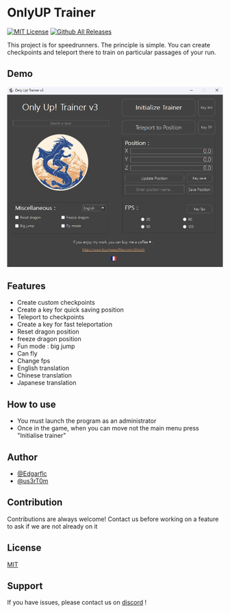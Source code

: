 # OnlyUP Trainer

[![MIT License](https://img.shields.io/badge/License-MIT-green.svg)](./LICENSE.md) [![Github All Releases](https://img.shields.io/github/downloads/us3rT0m/OnlyUP-Trainer/total.svg)]()

This project is for speedrunners. The principle is simple. You can create checkpoints and teleport there to train on particular passages of your run.


## Demo

![demo.png](./demo.png)


## Features

- Create custom checkpoints
- Create a key for quick saving position
- Teleport to checkpoints
- Create a key for fast teleportation
- Reset dragon position
- freeze dragon position
- Fun mode : big jump
- Can fly
- Change fps
- English translation
- Chinese translation
- Japanese translation



## How to use

- You must launch the program as an administrator
- Once in the game, when you can move not the main menu press "Initialise trainer"


## Author

- [@Edgarflc](https://github.com/Edgarflc)
- [@us3rT0m](https://www.github.com/us3rT0m)


## Contribution

Contributions are always welcome!
Contact us before working on a feature to ask if we are not already on it


## License

[MIT](./LICENSE.md)


## Support

If you have issues, please contact us on [discord](https://discord.gg/hzJu8VmFnN) !
